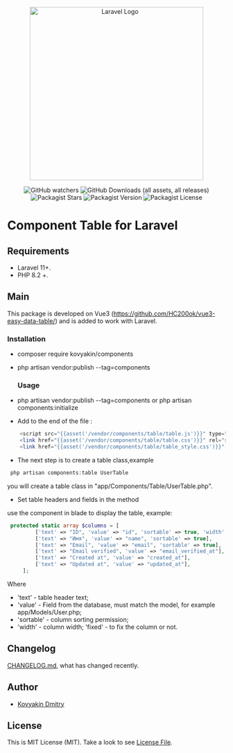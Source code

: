 

<p align="center"><a href="https://laravel.com" target="_blank"><img src="https://raw.githubusercontent.com/laravel/art/master/logo-lockup/5%20SVG/2%20CMYK/1%20Full%20Color/laravel-logolockup-cmyk-red.svg" width="400" alt="Laravel Logo"></a></p>

<p align="center">

<div style="text-align: center;">

![GitHub watchers](https://img.shields.io/github/watchers/kovyakin/parser-data-product-wb)
![GitHub Downloads (all assets, all releases)](https://img.shields.io/github/downloads/kovyakin/parser-data-product-wb/total)
![Packagist Stars](https://img.shields.io/packagist/stars/kovyakin/parser-data-product-wb)
![Packagist Version](https://img.shields.io/packagist/v/kovyakin/parser-data-product-wb)
![Packagist License](https://img.shields.io/packagist/l/kovyakin/parser-data-product-wb)

</div>

# Component Table for Laravel

## Requirements
- Laravel 11+.
- PHP 8.2 +.

## Main
This package is developed on Vue3 (https://github.com/HC200ok/vue3-easy-data-table/)
and is added to work with Laravel.

### Installation

- composer require kovyakin/components

- php artisan vendor:publish --tag=components

    ### Usage
- php artisan vendor:publish --tag=components or php artisan components:initialize
- Add to the end of the file :
```php
    <script src="{{asset('/vendor/components/table/table.js')}}" type="module"></script>
    <link href="{{asset('/vendor/components/table/table.css')}}" rel="stylesheet" />
    <link href="{{asset('/vendor/components/table/table_style.css')}}" rel="stylesheet" />
```
- The next step is to create a table class,example
```php
 php artisan components:table UserTable
```

you will create a table class in "app/Components/Table/UserTable.php".

- Set table headers and fields in the method

use the component <x-table-component table="UserTable" /> in blade to display the table,
example:
```php
 protected static array $columns = [
         ['text' => "ID", 'value' => "id", 'sortable' => true, 'width' => '40', 'fixed' => true],
         ['text' => "Имя", 'value' => "name", 'sortable' => true],
         ['text' => "Email", 'value' => "email", 'sortable' => true],
         ['text' => "Email verified", 'value' => "email_verified_at"],
         ['text' => "Created at", 'value' => "created_at"],
         ['text' => "Updated at", 'value' => "updated_at"],
     ];
```
Where 
- 'text' - table header text;
- 'value' - Field from the database, must match the model, for example app/Models/User.php;
- 'sortable' - column sorting permission;
- 'width' - column width;
'fixed' - to fix the column or not.
 

## Changelog

 [CHANGELOG.md](CHANGELOG.md), what has changed recently.

## Author

- [Kovyakin Dmitry](https://github.com/kovyakin)

## License

This is MIT License (MIT). Take a look to see [License File](LICENSE.md).



